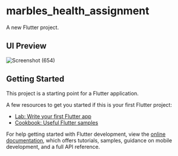 # marbles_health_assignment

A new Flutter project.

## UI Preview
![Screenshot (654)](https://github.com/saarimshaikh/marbles_health_flutter_assignment/assets/65160026/47c20527-c5e0-4416-9cf8-ac777d5ffdda)

## Getting Started

This project is a starting point for a Flutter application.

A few resources to get you started if this is your first Flutter project:

- [Lab: Write your first Flutter app](https://docs.flutter.dev/get-started/codelab)
- [Cookbook: Useful Flutter samples](https://docs.flutter.dev/cookbook)

For help getting started with Flutter development, view the
[online documentation](https://docs.flutter.dev/), which offers tutorials,
samples, guidance on mobile development, and a full API reference.
